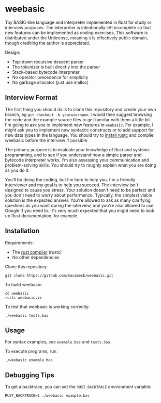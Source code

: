 # weebasic

Toy BASIC-like language and interpreter implemented in Rust for study or interview purposes. The interpreter is intentionally left incomplete so that new features can be implemented as coding exercises. This software is distributed under the Unlicense, meaning it is effectively public domain, though crediting the author is appreciated.

Design:
- Top-down recursive descent parser
- The tokenizer is built directly into the parser
- Stack-based bytecode interpreter
- No operator precedence for simplicity
- No garbage allocator (just use malloc)

## Interview Format

The first thing you should do is to clone this repository and create your own branch, eg `git checkout -b yourusername`.
I would then suggest browsing the code and the example source files to get familiar with them a little bit.
I'm going to ask you to implement new features in `weebasic`. For example, I might ask you to implement new syntactic
constructs or to add support for new data types in the language.
You should try to [install rustc](https://www.rust-lang.org/tools/install) and compile weebasic before the interview if possible

The primary purpose is to evaluate your knowledge
of Rust and systems programming, and to see if you understand how a simple parser and bytecode interpreter works.
I'm also assessing your communication and problem-solving skills. You should try to roughly explain what you are doing
as you do it.

You'll be doing the coding, but I'm here to help you.
I'm a friendly interviewer and my goal is to help you succeed. The interview isn't designed to cause you stress.
Your solution doesn't need to be
perfect and you don't need to worry about performance. Typically, the simplest viable solution is the expected answer.
You're allowed to ask as many clarifying questions as you want during the interview, and you're also
allowed to use Google if you need to. It's very much expected that you might need to look up Rust documentation,
for example.

## Installation

Requirements:
- The [rust compiler](https://www.rust-lang.org/tools/install) (rustc)
- No other dependencies

Clone this repository:
```
git clone https://github.com/maximecb/weebasic.git
```

To build weebasic:

```
cd weebasic
rustc weebasic.rs
```

To test that weebasic is working correctly:

```
./weebasic tests.bas
```

## Usage

For syntax examples, see `example.bas` and `tests.bas`.

To execute programs, run:

```
./weebasic example.bas
```

## Debugging Tips

To get a backtrace, you can set the `RUST_BACKTRACE` environment variable:

```
RUST_BACKTRACE=1 ./weebasic example.bas
```

